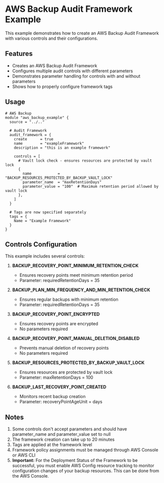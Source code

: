 <!-- BEGIN_TF_DOCS -->
# AWS Backup Audit Framework Example

This example demonstrates how to create an AWS Backup Audit Framework with various controls and their configurations.

## Features

- Creates an AWS Backup Audit Framework
- Configures multiple audit controls with different parameters
- Demonstrates parameter handling for controls with and without parameters
- Shows how to properly configure framework tags

## Usage

```hcl
# AWS Backup
module "aws_backup_example" {
  source = "../.."

  # Audit Framework
  audit_framework = {
    create      = true
    name        = "exampleFramework"
    description = "this is an example framework"

    controls = [
      # Vault lock check - ensures resources are protected by vault lock
      {
        name            = "BACKUP_RESOURCES_PROTECTED_BY_BACKUP_VAULT_LOCK"
        parameter_name  = "maxRetentionDays"
        parameter_value = "100"  # Maximum retention period allowed by vault lock
      },
    ]
  }

  # Tags are now specified separately
  tags = {
    Name = "Example Framework"
  }
}
```

## Controls Configuration

This example includes several controls:

1. **BACKUP_RECOVERY_POINT_MINIMUM_RETENTION_CHECK**
   - Ensures recovery points meet minimum retention period
   - Parameter: requiredRetentionDays = 35

2. **BACKUP_PLAN_MIN_FREQUENCY_AND_MIN_RETENTION_CHECK**
   - Ensures regular backups with minimum retention
   - Parameter: requiredRetentionDays = 35

3. **BACKUP_RECOVERY_POINT_ENCRYPTED**
   - Ensures recovery points are encrypted
   - No parameters required

4. **BACKUP_RECOVERY_POINT_MANUAL_DELETION_DISABLED**
   - Prevents manual deletion of recovery points
   - No parameters required

5. **BACKUP_RESOURCES_PROTECTED_BY_BACKUP_VAULT_LOCK**
   - Ensures resources are protected by vault lock
   - Parameter: maxRetentionDays = 100

6. **BACKUP_LAST_RECOVERY_POINT_CREATED**
   - Monitors recent backup creation
   - Parameter: recoveryPointAgeUnit = days

## Notes

1. Some controls don't accept parameters and should have parameter_name and parameter_value set to null
2. The framework creation can take up to 20 minutes
3. Tags are applied at the framework level
4. Framework policy assignments must be managed through AWS Console or AWS CLI
5. **Important:** For the Deployment Status of the Framework to be successful, you must enable AWS Config resource tracking to monitor configuration changes of your backup resources. This can be done from the AWS Console.
<!-- END_TF_DOCS -->
